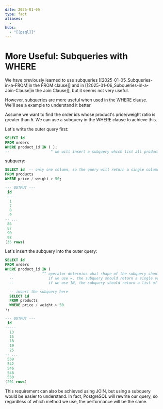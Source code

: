 ```yaml
---
date: 2025-01-06
type: fact
aliases:
  -
hubs:
  - "[[psql]]"
---
```


# More Useful: Subqueries with WHERE

We have previously learned to use subqueries [[2025-01-05_Subqueries-in-a-FROM|in the FROM clause]] and in [[2025-01-06_Subqueries-in-a-Join-Clause|in the Join Clause]], but it seems not very useful.

However, subqueries are more useful when used in the WHERE clause. We'll see a example to understand it better.

Assume we want to find the order ids whose product's price/weight ratio is greater than 5. We can use a subquery in the WHERE clause to achieve this.

Let's write the outer query first:
```sql
SELECT id
FROM orders
WHERE product_id IN ( );
--                   ^ we will insert a subquery which list all product ids whose price/weight ratio is greater than 5

```

subquery:

```sql
SELECT id  -- only one column, so the query will return a single column table (list of value)
FROM products
WHERE price / weight > 50;

--- OUTPUT ---
 id 
----
  1
  7
  8
  9
-- ...
 86
 87
 90
 98
(35 rows)
```

Let's insert the subquery into the outer query:

```sql
SELECT id
FROM orders
WHERE product_id IN (
  --             ^^ operator determins what shape of the subquery should be
  --                if we use =, the subquery should return a single value (single column and single row)
  --                if we use IN, the subquery should return a list of values (single column)

  -- insert the subquery here
  SELECT id
  FROM products
  WHERE price / weight > 50
);

--- OUTPUT ---
 id  
-----
  13
  15
  18
  19
  25
-- ...
 539
 542
 546
 548
 550
(201 rows)

```

This requirement can also be achieved using JOIN, but using a subquery would be easier to understand. In fact, PostgreSQL will rewrite our query, so regardless of which method we use, the performance will be the same.


